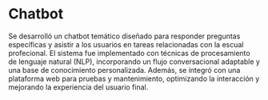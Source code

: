 # Chatbot
Se desarrolló un chatbot temático diseñado para responder preguntas específicas y asistir a los usuarios en tareas relacionadas con la escual profecional.
El sistema fue implementado con técnicas de procesamiento de lenguaje natural (NLP), incorporando un flujo conversacional adaptable y una base de conocimiento personalizada.
Además, se integró con una plataforma web para pruebas y mantenimiento, optimizando la interacción y mejorando la experiencia del usuario final.
